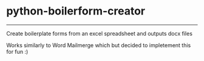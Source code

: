 # python-boilerform-creator
--------------------------------------
Create boilerplate forms from an excel spreadsheet and outputs docx files

Works similarly to Word Mailmerge which but decided to impletement this for fun :)
